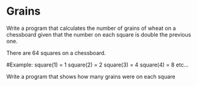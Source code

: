 # Grains

Write a program that calculates the number of grains of wheat on a chessboard given that the number on each square is double the previous one.

There are 64 squares on a chessboard.

#Example:
square(1) = 1
square(2) = 2
square(3) = 4
square(4) = 8
etc...

Write a program that shows how many grains were on each square


